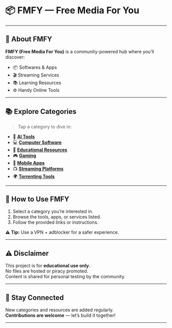 # 📦 FMFY — Free Media For You

---

## 📖 About FMFY

**FMFY (Free Media For You)** is a community-powered hub where you’ll discover:

- 📦 Softwares & Apps  
- 🎬 Streaming Services  
- 📚 Learning Resources  
- ⚙️ Handy Online Tools  

---

## 📚 Explore Categories

> Tap a category to dive in:

- 🤖 **[AI Tools](Categories/AI/list.md)**
- 💻 **[Computer Software](Categories/Computer/list.md)**
- 📖 **[Educational Resources](Categories/Educational/list.md)**
- 🎮 **[Gaming](Categories/Gaming/list.md)**
- 📱 **[Mobile Apps](Categories/Mobile/list.md)**
- 📺 **[Streaming Platforms](Categories/Streaming/list.md)**
- 🌍 **[Torrenting Tools](Categories/Torrenting/list.md)**

---

## 📌 How to Use FMFY

1. Select a category you’re interested in.  
2. Browse the tools, apps, or services listed.  
3. Follow the provided links or instructions.  

**⚠️ Tip:** Use a VPN + adblocker for a safer experience.

---

## ⚠️ Disclaimer

This project is for **educational use only**.  
No files are hosted or piracy promoted.  
Content is shared for personal testing by the community.

---

## 📡 Stay Connected

New categories and resources are added regularly.  
**Contributions are welcome** — let’s build it together!

---
